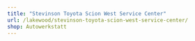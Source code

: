 ```yaml
---
title: "Stevinson Toyota Scion West Service Center"
url: /lakewood/stevinson-toyota-scion-west-service-center/
shop: Autowerkstatt
---
```

